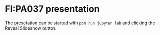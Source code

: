 # FI:PA037 presentation

The presetation can be started with `pdm run jupyter lab` and clicking the Reveal Slideshow button.
